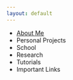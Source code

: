 ```yaml
---
layout: default
---
```


*   [About Me](./another-page.html)
*   Personal Projects
*   School
*   Research
*   Tutorials
*   Important Links
